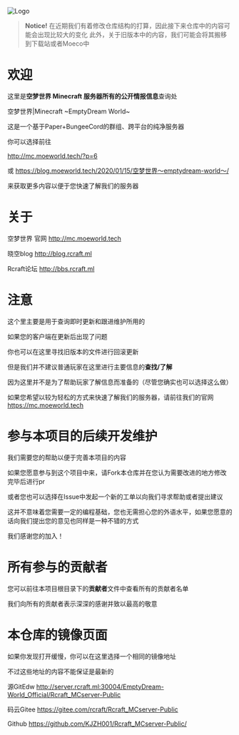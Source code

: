 ![Logo](https://cdn.jsdelivr.net/gh/KJZH001/For_PicGO@master/jsDelivr_static_files/img/large/20200727202146.png
)

> **Notice!**
> 在近期我们有着修改仓库结构的打算，因此接下来仓库中的内容可能会出现比较大的变化
> 此外，关于旧版本中的内容，我们可能会将其搬移到下载站或者Moeco中
# 欢迎
这里是**空梦世界 Minecraft 服务器所有的公开情报信息**查询处

空梦世界|Minecraft ~EmptyDream World~ 

这是一个基于Paper+BungeeCord的群组、跨平台的纯净服务器

你可以选择前往

http://mc.moeworld.tech/?p=6

或 https://blog.moeworld.tech/2020/01/15/空梦世界～emptydream-world～/

来获取更多内容以便于您快速了解我们的服务器
# 关于
空梦世界 官网 http://mc.moeworld.tech

晓空blog http://blog.rcraft.ml

Rcraft论坛 http://bbs.rcraft.ml
# 注意
这个里主要是用于查询即时更新和跟进维护所用的

如果您的客户端在更新后出现了问题

你也可以在这里寻找旧版本的文件进行回滚更新

但是我们并不建议普通玩家在这里进行主要信息的**查找/了解**

因为这里并不是为了帮助玩家了解信息而准备的（尽管您确实也可以选择这么做）

如果您希望以较为轻松的方式来快速了解我们的服务器，请前往我们的官网 https://mc.moeworld.tech
# 参与本项目的后续开发维护
我们需要您的帮助以便于完善本项目的内容

如果您愿意参与到这个项目中来，请Fork本仓库并在您认为需要改进的地方修改完毕后进行pr

或者您也可以选择在Issue中发起一个新的工单以向我们寻求帮助或者提出建议

这并不意味着您需要一定的编程基础，您也无需担心您的外语水平，如果您愿意的话向我们提出您的意见也同样是一种不错的方式

我们感谢您的加入！

# 所有参与的贡献者
您可以前往本项目根目录下的**贡献者**文件中查看所有的贡献者名单

我们向所有的贡献者表示深深的感谢并致以最高的敬意
# 本仓库的镜像页面
如果你发现打开缓慢，你可以在这里选择一个相同的镜像地址

不过这些地址的内容不能保证是最新的

源GitEdw http://server.rcraft.ml:30004/EmptyDream-World_Official/Rcraft_MCserver-Public

码云Gitee https://gitee.com/rcraft/Rcraft_MCserver-Public

Github https://github.com/KJZH001/Rcraft_MCserver-Public/
